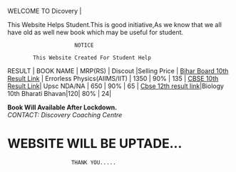 WELCOME TO Dicovery                | 

This Website Helps Student.This is good initiative,As we know that we all have old as well new book which may be useful for student.                     
                        
                         NOTICE
                            
            This Website Created For Student Help    
                           
                    


   RESULT       | BOOK NAME |  MRP(RS) | Discout |Selling Price |
   [Bihar Board 10th Result Link](http://biharboardonline.bihar.gov.in/)   | Errorless Physics(AIIMS/IIT) | 1350 | 90% | 135 |
  [ CBSE 10th Result Link](http://cbseresults.nic.in/class10/class10th19.htm/)| Upsc NDA/NA | 650 | 90% | 65 |
  [Cbse 12th result link](http://cbseresults.nic.in/class12/Class12th19.htm/)|Biology 10th Bharati Bhavan|120| 80% | 24|
   
 **Book Will Available After Lockdown.**  
 *CONTACT: Discovery Coaching Centre* 

  
#         WEBSITE WILL BE UPTADE...
                        THANK YOU.....

